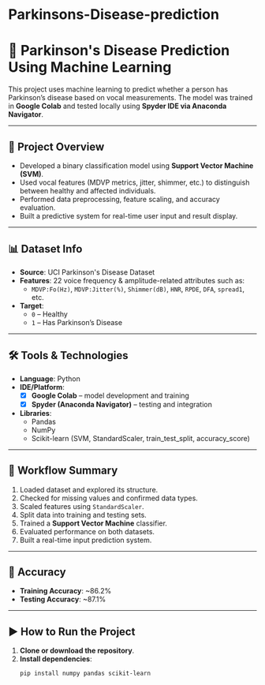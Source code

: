 # Parkinsons-Disease-prediction
# 🧠 Parkinson's Disease Prediction Using Machine Learning

This project uses machine learning to predict whether a person has Parkinson’s disease based on vocal measurements. The model was trained in **Google Colab** and tested locally using **Spyder IDE via Anaconda Navigator**.

---

## 📁 Project Overview

- Developed a binary classification model using **Support Vector Machine (SVM)**.
- Used vocal features (MDVP metrics, jitter, shimmer, etc.) to distinguish between healthy and affected individuals.
- Performed data preprocessing, feature scaling, and accuracy evaluation.
- Built a predictive system for real-time user input and result display.

---

## 📊 Dataset Info

- **Source**: UCI Parkinson's Disease Dataset
- **Features**: 22 voice frequency & amplitude-related attributes such as:
  - `MDVP:Fo(Hz)`, `MDVP:Jitter(%)`, `Shimmer(dB)`, `HNR`, `RPDE`, `DFA`, `spread1`, etc.
- **Target**:
  - `0` – Healthy  
  - `1` – Has Parkinson’s Disease

---

## 🛠️ Tools & Technologies

- **Language**: Python  
- **IDE/Platform**:  
  - [x] **Google Colab** – model development and training  
  - [x] **Spyder (Anaconda Navigator)** – testing and integration  
- **Libraries**:
  - Pandas
  - NumPy
  - Scikit-learn (SVM, StandardScaler, train_test_split, accuracy_score)

---

## 🧪 Workflow Summary

1. Loaded dataset and explored its structure.
2. Checked for missing values and confirmed data types.
3. Scaled features using `StandardScaler`.
4. Split data into training and testing sets.
5. Trained a **Support Vector Machine** classifier.
6. Evaluated performance on both datasets.
7. Built a real-time input prediction system.

---

## 🎯 Accuracy

- **Training Accuracy**: ~86.2%  
- **Testing Accuracy**: ~87.1%

---

## ▶️ How to Run the Project

1. **Clone or download the repository**.
2. **Install dependencies**:
   ```bash
   pip install numpy pandas scikit-learn
